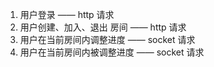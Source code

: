 1. 用户登录 —— http 请求
2. 用户创建、加入、退出 房间 —— http 请求
3. 用户在当前房间内调整进度 —— socket 请求
4. 用户在当前房间内被调整进度 —— socket 请求